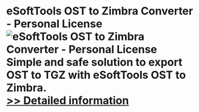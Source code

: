 # eSoftTools OST to Zimbra Converter - Personal License<br />![eSoftTools OST to Zimbra Converter - Personal License](https://mycommerce.akamaized.net/api/pimages/P300877009/BIG/300877009.GIF)<br />Simple and safe solution to export OST to TGZ with eSoftTools OST to Zimbra.<br />[>> Detailed information](https://secure.shareit.com/shareit/product.html?productid=300877009&affiliateid=200057808)